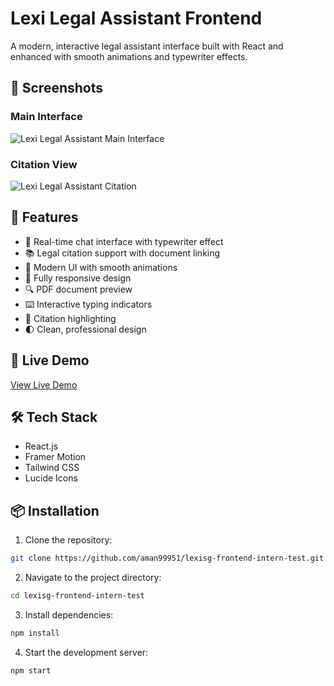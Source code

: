 # Lexi Legal Assistant Frontend

A modern, interactive legal assistant interface built with React and enhanced with smooth animations and typewriter effects.

## 📸 Screenshots

### Main Interface
![Lexi Legal Assistant Main Interface](https://i.ibb.co/9HB8ynG/Screenshot-2025-07-08-205310.png)

### Citation View
![Lexi Legal Assistant Citation](https://i.ibb.co/qTKbPzN/Screenshot-2025-07-08-205231.png)

## 🌟 Features

- 💬 Real-time chat interface with typewriter effect
- 📚 Legal citation support with document linking
- 🎨 Modern UI with smooth animations
- 📱 Fully responsive design
- 🔍 PDF document preview
- ⌨️ Interactive typing indicators
- 🎯 Citation highlighting
- 🌓 Clean, professional design

## 🚀 Live Demo

[View Live Demo](https://ubiquitous-pudding-7eae2d.netlify.app)

## 🛠️ Tech Stack

- React.js
- Framer Motion
- Tailwind CSS
- Lucide Icons

## 📦 Installation

1. Clone the repository:
```bash
git clone https://github.com/aman99951/lexisg-frontend-intern-test.git
```

2. Navigate to the project directory:
```bash
cd lexisg-frontend-intern-test
```

3. Install dependencies:
```bash
npm install
```

4. Start the development server:
```bash
npm start
```
```



